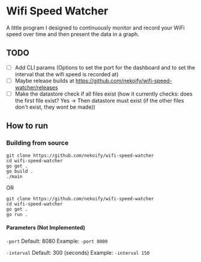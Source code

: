 # Wifi Speed Watcher

A little program I designed to continuously monitor and record your WiFi speed over time and then present the data in a graph.

## TODO
- [ ] Add CLI params (Options to set the port for the dashboard and to set the interval that the wifi speed is recorded at)
- [ ] Maybe release builds at https://github.com/nekoify/wifi-speed-watcher/releases
- [ ] Make the datastore check if all files exist (how it currently checks: does the first file exist? Yes -> Then datastore must exist (if the other files don't exist, they wont be made))

## How to run
### Building from source
```
git clone https://github.com/nekoify/wifi-speed-watcher
cd wifi-speed-watcher
go get .
go build .
./main
```
OR
```
git clone https://github.com/nekoify/wifi-speed-watcher
cd wifi-speed-watcher
go get .
go run .
```
#### Parameters (Not Implemented)
`-port` 
Default: 8080
Example: `-port 8000`
 
`-interval`
Default: 300 (seconds)
 Example: `-interval 150`
